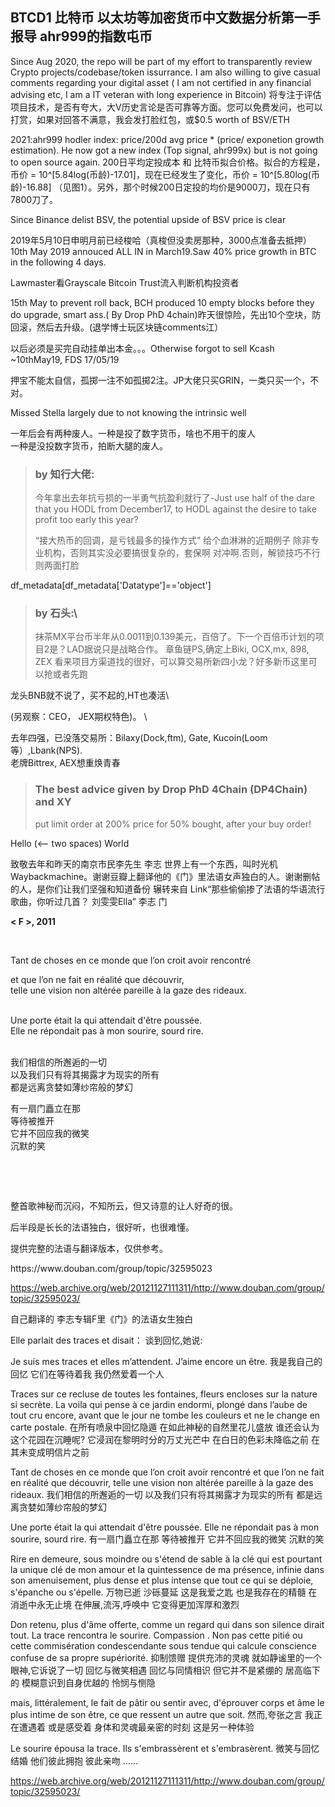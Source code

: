 ## BTCD1 比特币 以太坊等加密货币中文数据分析第一手报导 ahr999的指数屯币

Since Aug 2020, the repo will be part of my effort to transparently review Crypto projects/codebase/token issurrance. I am also willing to give casual comments regarding your digital asset ( I am not certified in any financial advising etc, I am a IT veteran with long experience in Bitcoin)
将专注于评估项目技术，是否有夸大，大V历史言论是否可靠等方面。您可以免费发问，也可以打赏，如果对回答不满意，我会发打脸红包，或$0.5 worth of BSV/ETH

2021:ahr999 hodler index: price/200d avg price * (price/ exponetion growth estimation). He now got a new index (Top signal, ahr999x) but is not going to open source again. 200日平均定投成本 和 比特币拟合价格。拟合的方程是，币价 = 10^[5.84log(币龄)-17.01]，现在已经发生了变化，币价 = 10^[5.80log(币龄)-16.88] （见图1）。另外，那个时候200日定投的均价是9000刀，现在只有7800刀了。

Since Binance delist BSV, the potential upside of BSV price is clear

2019年5月10日申明月前已经梭哈（真梭但没卖房那种，3000点准备去抵押）
10th May 2019 annouced ALL IN in March19.Saw 40% price growth in BTC in the following 4 days.

Lawmaster看Grayscale Bitcoin Trust流入判断机构投资者

15th May to prevent roll back, BCH produced 10 empty blocks before they do upgrade, smart ass.( By Drop PhD 4chain)昨天很惊险，先出10个空块，防回滚，然后去升级。(退学博士玩区块链comments江）

以后必须是买完自动挂单出本金。。。Otherwise forgot to sell Kcash ~10thMay19, FDS 17/05/19


押宝不能太自信，孤掷一注不如孤掷2注。JP大佬只买GRIN，一类只买一个，不对。

Missed Stella largely due to  not knowing the intrinsic well

一年后会有两种废人。一种是投了数字货币，啥也不用干的废人\
一种是没投数字货币，拍断大腿的废人。

>### by 知行大佬: 
>
>今年拿出去年抗亏损的一半勇气抗盈利就行了-Just use half of the dare that you HODL from December17, to HODL against the desire to take profit too early this year?  
>
>“接大热币的回调，是亏钱最多的操作方式” 给个血淋淋的近期例子  除非专业机构，否则其实没必要搞很复杂的，套保啊 对冲啊.否则，解锁技巧不行则两面打脸

 df_metadata[df_metadata['Datatype']=='object']
>### by 石头:\ 
>抹茶MX平台币半年从0.0011到0.139美元，百倍了。下一个百倍币计划的项目2是？LAD据说只是战略合作。
章鱼链PS,确定上Biki, OCX,mx, 898, ZEX 看来项目方渠道找的很好，可以算交易所新四小龙？好多新币这里可以抢或者先跑


龙头BNB就不说了，买不起的,HT也凑活\

(另观察：CEO， JEX期权特色)。 \

去年四强，已没落交易所：Bilaxy(Dock,ftm), Gate, Kucoin(Loom等）,Lbank(NPS).\
老牌Bittrex, AEX想重焕青春

>### The best advice given by Drop PhD 4Chain (DP4Chain) and XY  
>
> put limit order at 200% price for 50% bought, after your buy order!




Hello  (<-- two spaces)
World
>
致敬去年和昨天的南京市民李先生 李志
世界上有一个东西，叫时光机Waybackmachine。谢谢豆瓣上翻译他的《门》里法语女声独白的人。谢谢删帖的人，是你们让我们坚强和知道备份
辗转来自 Link“那些偷偷掺了法语的华语流行歌曲，你听过几首？
刘雯雯Ella”
李志  门</b></p>
<p><b>&lt; F &gt;, 2011</b></p>
<p><br></p>
<p>Tant de choses en ce monde que l’on croit avoir rencontré</p>
<p>et que l’on ne fait en réalité que découvrir, <br>telle une vision non altérée pareille à la gaze des rideaux. </p>
<p><br>Une porte était la qui attendait d'être poussée. <br>Elle ne répondait pas à mon sourire, sourd rire. </p>
<p><br>我们相信的所邂逅的一切 <br>以及我们只有将其揭露才为现实的所有 <br>都是远离贪婪如薄纱帘般的梦幻</p>
<p>有一扇门矗立在那 <br>等待被推开 <br>它并不回应我的微笑 <br>沉默的笑</p>
<p><br></p>
<p><br></p>
<p>整首歌神秘而沉闷，不知所云，但又诗意的让人好奇的很。</p>
<p>后半段是长长的法语独白，很好听，也很难懂。</p>
<p>提供完整的法语与翻译版本，仅供参考。</p>
<p>https://www.douban.com/group/topic/32595023
 
https://web.archive.org/web/20121127111311/http://www.douban.com/group/topic/32595023/

自己翻译的
李志专辑F里《门》的法语女生独白

Elle parlait des traces et disait：
谈到回忆,她说:

Je suis mes traces et elles m’attendent.
J’aime encore un être.
我是我自己的回忆
它们在等待着我
我仍然爱着一个人

Traces sur ce recluse de toutes les fontaines,
fleurs encloses sur la nature si secrète.
La voila qui pense à ce jardin endormi,
plongé dans l’aube de tout cru encore,
avant que le jour ne tombe les couleurs et ne le change en carte postale.
在所有喷泉中回忆隐遁
在如此神秘的自然里花儿盛放
谁还会认为这个花园在沉睡呢?
它浸润在黎明时分的万丈光芒中
在白日的色彩未降临之前
在其未变成明信片之前

Tant de choses en ce monde que l’on croit avoir rencontré et que l’on ne fait en réalité que découvrir,
telle une vision non altérée pareille à la gaze des rideaux.
我们相信的所邂逅的一切
以及我们只有将其揭露才为现实的所有
都是远离贪婪如薄纱帘般的梦幻

Une porte était la qui attendait d'être poussée.
Elle ne répondait pas à mon sourire, sourd rire.
有一扇门矗立在那
等待被推开
它并不回应我的微笑
沉默的笑

Rire en demeure,
sous moindre ou s'étend de sable à la clé qui est pourtant la unique clé de mon amour et la quintessence de ma présence,
infinie dans son amenuisement,
plus dense et plus intense que tout ce qui se déploie, s'épanche ou s'épelle.
万物已逝
沙砾蔓延
这是我爱之匙
也是我存在的精髓
在消逝中永无止境
在伸展,流泻,呼唤中
它变得更加浑厚和激烈

Don retenu,
plus d'âme offerte,
comme un regard qui dans son silence dirait tout.
La trace rencontra le sourire.
Compassion .
Non pas cette pitié ou cette commisération condescendante sous tendue qui calcule conscience confuse de sa propre supériorité.
抑制馈赠
提供充沛的灵魂
就如静谧里的一个眼神,它诉说了一切
回忆与微笑相遇
回忆与同情相识
但它并不是紧绷的
居高临下的
模糊意识到自身优越的
怜悯与恻隐

mais,
littéralement,
le fait de pâtir ou sentir avec,
d'éprouver corps et âme le plus intime de son être,
ce que ressent un autre que soit.
然而,夸张之言
我正在遭遇着
或是感受着
身体和灵魂最亲密的时刻
这是另一种体验

Le sourire épousa la trace.
Ils s'embrassèrent
et s'embrasèrent.
微笑与回忆结婚
他们彼此拥抱
彼此亲吻
......

https://web.archive.org/web/20121127111311/http://www.douban.com/group/topic/32595023/
